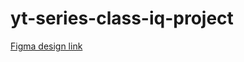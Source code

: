 # yt-series-class-iq-project

[Figma design link](<https://www.figma.com/design/cnX9I8rb7iRkF0O8UNRbAb/ClassIQ---Edtech-web-design-(Community)?node-id=0-1&p=f&t=xgC0LyV6bmmiEZ7W-0>)
